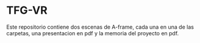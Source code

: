 # TFG-VR

Este repositorio contiene dos escenas de A-frame, cada una en una de las carpetas, una presentacion en pdf y la memoria del proyecto en pdf.
